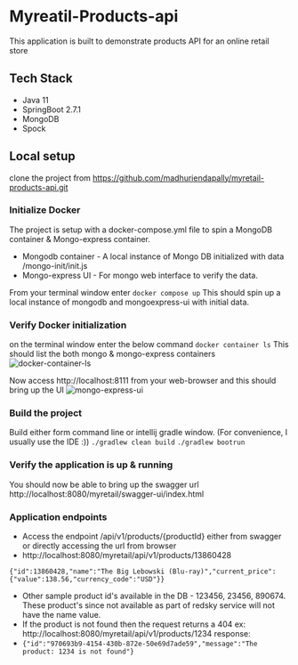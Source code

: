 # Myreatil-Products-api

This application is built to demonstrate products API for an online retail store

## Tech Stack
* Java 11 
* SpringBoot 2.7.1
* MongoDB
* Spock 

## Local setup
clone the project from https://github.com/madhuriendapally/myretail-products-api.git

### Initialize Docker
The project is setup with a docker-compose.yml file to spin a MongoDB container & Mongo-express container.
* Mongodb container - A local instance of Mongo DB initialized with data /mongo-init/init.js
* Mongo-express UI - For mongo web interface to verify the data.

From your terminal window enter
```docker compose up```
This should spin up a local instance of mongodb and mongoexpress-ui with initial data.

### Verify Docker initialization
on the terminal window enter the below command 
```docker container ls```
This should list the both mongo & mongo-express containers
![docker-container-ls](/images/docker-container-ls.png)

Now access http://localhost:8111 from your web-browser and this should bring up the UI
![mongo-express-ui](/images/mongo-express-ui.png)

### Build the project
Build either form command line or intellij gradle window. (For convenience, I usually use the IDE :))
```./gradlew clean build```
```./gradlew bootrun```

### Verify the application is up & running
You should now be able to bring up the swagger url http://localhost:8080/myretail/swagger-ui/index.html

### Application endpoints
* Access the endpoint /api/v1/products/{productId} either from swagger or directly accessing the url from browser
* http://localhost:8080/myretail/api/v1/products/13860428
```
{"id":13860428,"name":"The Big Lebowski (Blu-ray)","current_price":{"value":138.56,"currency_code":"USD"}}
```
* Other sample product id's available in the DB - 123456, 23456, 890674. These product's since not available as part of redsky service will not have the name value.
* If the product is not found then the request returns a 404
ex: http://localhost:8080/myretail/api/v1/products/1234
response: 
* ```{"id":"970693b9-4154-430b-872e-50e69d7ade59","message":"The product: 1234 is not found"}```